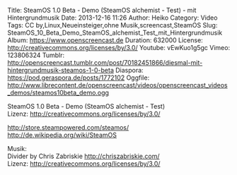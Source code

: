 Title: SteamOS 1.0 Beta - Demo (SteamOS alchemist - Test) - mit Hintergrundmusik
Date: 2013-12-16 11:26
Author: Heiko
Category: Video
Tags: CC by,Linux,Neueinsteiger,ohne Musik,screencast,SteamOS
Slug: SteamOS_10_Beta_Demo_SteamOS_alchemist_Test_mit_Hintergrundmusik
Album: https://www.openscreencast.de
Duration: 632000
License: http://creativecommons.org/licenses/by/3.0/
Youtube: vEwKuo1g5gc
Vimeo: 123806324
Tumblr: http://openscreencast.tumblr.com/post/70182451866/diesmal-mit-hintergrundmusik-steamos-1-0-beta
Diaspora: https://pod.geraspora.de/posts/1772102
Oggfile: http://www.librecontent.de/openscreencast/videos/openscreencast_videos_demos/steamos10beta_demo.ogg

SteamOS 1.0 Beta - Demo (SteamOS alchemist - Test)  
Lizenz: <http://creativecommons.org/licenses/by/3.0/>  
  
<http://store.steampowered.com/steamos/>  
<http://de.wikipedia.org/wiki/SteamOS>  
  
Musik:  
Divider by Chris Zabriskie <http://chriszabriskie.com/>  
Lizenz: <http://creativecommons.org/licenses/by/3.0/>

